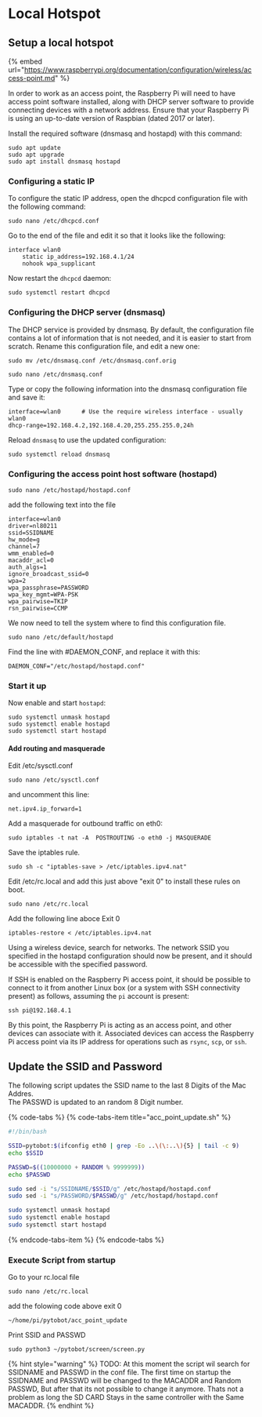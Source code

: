# Local Hotspot

## Setup a local hotspot

{% embed url="https://www.raspberrypi.org/documentation/configuration/wireless/access-point.md" %}

In order to work as an access point, the Raspberry Pi will need to have access point software installed, along with DHCP server software to provide connecting devices with a network address. Ensure that your Raspberry Pi is using an up-to-date version of Raspbian \(dated 2017 or later\).

Install the required software \(dnsmasq and hostapd\) with this command:

```text
sudo apt update
sudo apt upgrade
sudo apt install dnsmasq hostapd
```

### Configuring a static IP

To configure the static IP address, open the dhcpcd configuration file with the following command:

```text
sudo nano /etc/dhcpcd.conf
```

Go to the end of the file and edit it so that it looks like the following:

```text
interface wlan0
    static ip_address=192.168.4.1/24
    nohook wpa_supplicant
```

Now restart the `dhcpcd` daemon:

```text
sudo systemctl restart dhcpcd
```

### Configuring the DHCP server \(dnsmasq\)

The DHCP service is provided by dnsmasq. By default, the configuration file contains a lot of information that is not needed, and it is easier to start from scratch. Rename this configuration file, and edit a new one:

```text
sudo mv /etc/dnsmasq.conf /etc/dnsmasq.conf.orig
```

```text
sudo nano /etc/dnsmasq.conf
```

Type or copy the following information into the dnsmasq configuration file and save it:

```text
interface=wlan0      # Use the require wireless interface - usually wlan0
dhcp-range=192.168.4.2,192.168.4.20,255.255.255.0,24h
```

Reload `dnsmasq` to use the updated configuration:

```text
sudo systemctl reload dnsmasq
```

### Configuring the access point host software \(hostapd\)

```text
sudo nano /etc/hostapd/hostapd.conf
```

add the following text into the file

```text
interface=wlan0
driver=nl80211
ssid=SSIDNAME
hw_mode=g
channel=7
wmm_enabled=0
macaddr_acl=0
auth_algs=1
ignore_broadcast_ssid=0
wpa=2
wpa_passphrase=PASSWORD
wpa_key_mgmt=WPA-PSK
wpa_pairwise=TKIP
rsn_pairwise=CCMP
```

We now need to tell the system where to find this configuration file.

```text
sudo nano /etc/default/hostapd
```

Find the line with \#DAEMON\_CONF, and replace it with this:

```text
DAEMON_CONF="/etc/hostapd/hostapd.conf"
```

### Start it up

Now enable and start `hostapd`:

```text
sudo systemctl unmask hostapd
sudo systemctl enable hostapd
sudo systemctl start hostapd
```

#### Add routing and masquerade

Edit /etc/sysctl.conf

```text
sudo nano /etc/sysctl.conf
```

and uncomment this line:

```text
net.ipv4.ip_forward=1
```

Add a masquerade for outbound traffic on eth0:

```text
sudo iptables -t nat -A  POSTROUTING -o eth0 -j MASQUERADE
```

Save the iptables rule.

```text
sudo sh -c "iptables-save > /etc/iptables.ipv4.nat"
```

Edit /etc/rc.local and add this just above "exit 0" to install these rules on boot.

```text
sudo nano /etc/rc.local
```

Add the following line aboce Exit 0

```text
iptables-restore < /etc/iptables.ipv4.nat
```

Using a wireless device, search for networks. The network SSID you specified in the hostapd configuration should now be present, and it should be accessible with the specified password.

If SSH is enabled on the Raspberry Pi access point, it should be possible to connect to it from another Linux box \(or a system with SSH connectivity present\) as follows, assuming the `pi` account is present:

```text
ssh pi@192.168.4.1
```

By this point, the Raspberry Pi is acting as an access point, and other devices can associate with it. Associated devices can access the Raspberry Pi access point via its IP address for operations such as `rsync`, `scp`, or `ssh`.

## Update the SSID and Password

The following script updates the SSID name to the last 8 Digits of the Mac Addres.   
The PASSWD is updated to an random 8 Digit number. 

{% code-tabs %}
{% code-tabs-item title="acc\_point\_update.sh" %}
```bash
#!/bin/bash

SSID=pytobot:$(ifconfig eth0 | grep -Eo ..\(\:..\){5} | tail -c 9)
echo $SSID

PASSWD=$((10000000 + RANDOM % 9999999))
echo $PASSWD

sudo sed -i "s/SSIDNAME/$SSID/g" /etc/hostapd/hostapd.conf
sudo sed -i "s/PASSWORD/$PASSWD/g" /etc/hostapd/hostapd.conf

sudo systemctl unmask hostapd
sudo systemctl enable hostapd
sudo systemctl start hostapd
```
{% endcode-tabs-item %}
{% endcode-tabs %}

### ​Execute Script from startup

Go to your rc.local file

```text
sudo nano /etc/rc.local
```

add the folowing code above exit 0

```text
~/home/pi/pytobot/acc_point_update
```

Print SSID and PASSWD

```text
sudo python3 ~/pytobot/screen/screen.py
```

{% hint style="warning" %}
TODO: At this moment the script wil search for SSIDNAME and PASSWD in the conf file. The first time on startup the SSIDNAME and PASSWD will be changed to the MACADDR and Random PASSWD, But after that its not possible to change it anymore. Thats not a problem as long the SD CARD Stays in the same controller with the Same MACADDR. 
{% endhint %}

